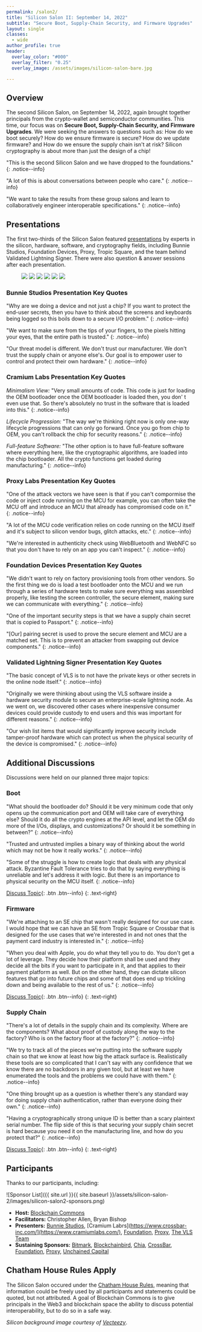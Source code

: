 ```yaml
---
permalink: /salon2/
title: "Silicon Salon II: September 14, 2022"
subtitle: "Secure Boot, Supply-Chain Security, and Firmware Upgrades"
layout: single
classes:
  - wide
author_profile: true
header:
  overlay_color: "#000"
  overlay_filter: "0.25"
  overlay_image: /assets/images/silicon-salon-bare.jpg

---
```


## Overview

The second Silicon Salon, on September 14, 2022, again brought together principals from the crypto-wallet and semiconductor communities. This time, our focus was on **Secure Boot, Supply-Chain Security, and Firmware Upgrades**. We were seeking the answers to questions such as: How do we boot securely? How do we ensure firmware is secure? How do we update firmware? and How do we ensure the supply chain isn't at risk? Silicon cryptography is about more than just the design of a chip!

"This is the second Silicon Salon and we have dropped to the foundations."
{: .notice--info}

"A lot of this is about conversations between people who care."
{: .notice--info}

"We want to take the results from these group salons and learn to collaboratively engineer interoperable specifications."
{: .notice--info}

## Presentations

The first two-thirds of the Silicon Salon featured [presentations](/salon2/presentations/) by experts in the silicon, hardware, software, and cryptography fields, including Bunnie Studios, Foundation Devices, Proxy, Tropic Square, and the team behind Validated Lightning Signer. There were also question & answer sessions after each presentation.

<figure class="third">
	<a href="https://www.siliconsalon.info/salon2/presentations/"><img src="/assets/silicon-salon-2/presentations/silicon-salon-presentation.jpg"></a>
	<a href="https://www.siliconsalon.info/salon2/presentations/"><img src="/assets/silicon-salon-2/presentations/bunnie-studios-presentation.png"></a>
	<a href="https://www.siliconsalon.info/salon2/presentations/"><img src="/assets/silicon-salon-2/presentations/cramium-presentation.jpg"></a>
	<a href="https://www.siliconsalon.info/salon2/presentations/"><img src="/assets/silicon-salon-2/presentations/foundation-presentation.jpg"></a>
	<a href="https://www.siliconsalon.info/salon2/presentations/"><img src="/assets/silicon-salon-2/presentations/proxy-presentation.jpg"></a>
	<a href="https://www.siliconsalon.info/salon2/presentations/"><img src="/assets/silicon-salon-2/presentations/vls-presentation.jpg"></a>
</figure>

### Bunnie Studios Presentation Key Quotes

"Why are we doing a device and not just a  chip? If you want to protect the end-user secrets, then you have to think about the screens and keyboards being logged so this boils down to a secure I/O problem."
{: .notice--info}

"We want to make sure from the tips of your fingers, to the pixels hitting your eyes, that the entire path is trusted."
{: .notice--info}

"Our threat model is different. We don't trust our manufacturer. We don't trust the supply chain or anyone else's. Our goal is to empower user to control and protect their own hardware."
{: .notice--info}

### Cramium Labs Presentation Key Quotes

_Minimalism View:_ "Very small amounts of code. This code is just for loading the OEM bootloader once the OEM bootloader is loaded then, you don' t even use that. So there's absolutely no trust in the software that is loaded into this."
{: .notice--info}

_Lifecycle Progression:_ "The way we're thinking right now is only one-way lifecycle progressions that can only go forward. Once you go from chip to OEM, you can't rollback the chip for security reasons."
{: .notice--info}

_Full-feature Software:_ "The other option is to have full-feature software where everything here, like the cryptographic algorithms, are loaded into the chip bootloader. All the crypto functions get loaded during manufacturing."
{: .notice--info}

### Proxy Labs Presentation Key Quotes

"One of the attack vectors we have seen is that if you can't compormise the code or inject code running on the MCU for example, you can often take the MCU off and introduce an MCU that already has compromised code on it."
{: .notice--info}

"A lot of the MCU code verification relies on code running on the MCU itself and it's subject to silicon vendor bugs, glitch attacks, etc."
{: .notice--info}

"We're interested in authenticity check using WebBluetooth and WebNFC so that you don't have to rely on an app you can't inspect."
{: .notice--info}

### Foundation Devices Presentation Key Quotes

"We didn't want to rely on factory provisioning tools from other vendors. So the first thing we do is load a test bootloader onto the MCU and we run through a series of hardware tests to make sure everything was assembled properly, like testing the screen controller, the secure element, making sure we can communicate with everything."
{: .notice--info}

"One of the important security steps is that we have a supply chain secret that is copied to Passport."
{: .notice--info}

"[Our] pairing secret is used to prove the secure element and MCU are a matched set. This is to prevent an attacker from swapping out device components."
{: .notice--info}

### Validated Lightning Signer Presentation Key Quotes

"The basic concept of VLS is to not have the private keys or other secrets in the online node itself."
{: .notice--info}

"Originally we were thinking about using the VLS software inside a hardware security module to secure an enterprise-scale lightning node. As we went on, we discovered other cases where inexpensive consumer devices could provide custody to end users and this was important for different reasons."
{: .notice--info}

"Our wish list items that would significantly improve security include tamper-proof hardware which can protect us when the physical security of the device is compromised."
{: .notice--info}

## Additional Discussions

Discussions were held on our planned three major topics:

### Boot

"What should the bootloader do? Should it be very minimum code that only opens up the communication port and OEM will take care of everything else? Should it do all the crypto engines at the API level, and let the OEM do more of the I/Os, displays, and customizations? Or should it be something in between?"
{: .notice--info}

"Trusted and untrusted implies a binary way of thinking about the world which may not be how it really works."
{: .notice--info}

"Some of the struggle is how to create logic that deals with any physical attack. Byzantine Fault Tolerance tries to do that by saying everything is unreliable and let's address it with logic. But there is an importance to physical security on the MCU itself.
{: .notice--info}

[Discuss Topic](https://github.com/BlockchainCommons/Airgapped-Wallet-Community/discussions/90){: .btn .btn--info}
{: .text-right}

### Firmware

"We're attaching to an SE chip that wasn't really designed for our use case. I would hope that we can have an SE from Tropic Square or Crossbar that is designed for the use cases that we're interested in and not ones that the payment card industry is interested in."
{: .notice--info}

"When you deal with Apple, you do what they tell you to do. You don't get a lot of leverage. They decide how their platform shall be used and they decide all the bits if you want to participate in it, and that applies to their payment platform as well. But on the other hand, they can dictate silicon features that go into future chips and some of that does end up trickling down and being available to the rest of us."
{: .notice--info}

[Discuss Topic](https://github.com/BlockchainCommons/Airgapped-Wallet-Community/discussions/90){: .btn .btn--info}
{: .text-right}

### Supply Chain

"There's a lot of details in the supply chain and its complexity. Where are the components? What about proof of custody along the way to the factory? Who is on the factory floor at the factory?"
{: .notice--info}

"We try to track all of the pieces we're putting into the software supply chain so that we know at least how big the attack surface is. Realistically these tools are so complicated that I can't say with any confidence that we know there are no backdoors in any given tool, but at least we have enumerated the tools and the problems we could have with them."
{: .notice--info}

"One thing brought up as a question is whether there's any standard way for doing supply chain authentication, rather than everyone doing their own."
{: .notice--info}

"Having a cryptographically strong unique ID is better than a scary plaintext serial number. The flip side of this is that securing your supply chain secret is hard because you need it on the manufacturing line, and how do you protect that?"
{: .notice--info}

[Discuss Topic](https://github.com/BlockchainCommons/Airgapped-Wallet-Community/discussions/90){: .btn .btn--info}
{: .text-right}

## Participants

Thanks to our participants, including:

![Sponsor List]({{ site.url }}{{ site.baseurl }}/assets/silicon-salon-2/images/silicon-salon2-sponsors.png)

* **Host:** [Blockchain Commons](https://www.blockchaincommons.com/)
* **Facilitators:** Christopher Allen, Bryan Bishop
* **Presenters:** [Bunnie Studios](https://www.bunniestudios.com/), [Cramium Labrs](https://www.crossbar-inc.com/](https://www.cramiumlabs.com/), [Foundation](https://foundationdevices.com/), [Proxy](https://www.proxy.com/), [The VLS Team](https://gitlab.com/lightning-signer/validating-lightning-signer)
* **Sustaining Sponsors:** [Bitmark](https://bitmark.com/), [Blockchainbird](https://github.com/blockchainbird/bird), [Chia](https://www.chia.net/), [CrossBar](https://www.crossbar-inc.com/), [Foundation](https://foundationdevices.com/), [Proxy](https://www.proxy.com/), [Unchained Capital](https://unchained.com/)

## Chatham House Rules Apply

The Silicon Salon occured under the [Chatham House Rules](https://www.chathamhouse.org/about-us/chatham-house-rule), meaning that information could be freely used by all participants and statements could be quoted, but not attributed. A goal of Blockchain Commons is to give principals in the Web3 and blockchain space the ability to discuss potential interoperability, but to do so in a safe way.

_Silicon background image courtesy of  [Vecteezy](https://www.vecteezy.com/vector-art/344822-printed-circuit-board-vector-illustration)_.
